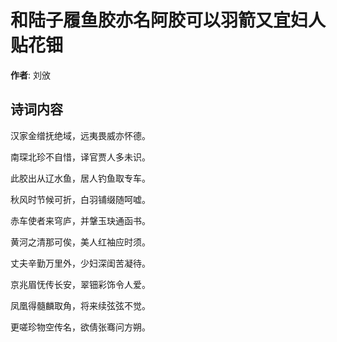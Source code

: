 # 和陆子履鱼胶亦名阿胶可以羽箭又宜妇人贴花钿

**作者**: 刘攽

## 诗词内容

汉家金缯抚绝域，远夷畏威亦怀德。

南琛北珍不自惜，译官贾人多未识。

此胶出从辽水鱼，居人钓鱼取专车。

秋风时节候可折，白羽铺缀随呵嘘。

赤车使者来穹庐，并鞶玉玦通函书。

黄河之清那可俟，美人红袖应时须。

丈夫辛勤万里外，少妇深闺苦凝待。

京兆眉怃传长安，翠钿彩饰令人爱。

凤凰得髓麟取角，将来续弦弦不觉。

更嗟珍物空传名，欲倩张骞问方朔。

